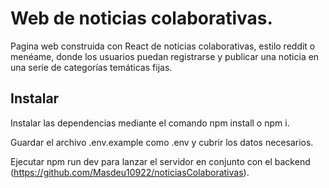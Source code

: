 # Web de noticias colaborativas.

Pagina web construida con React de noticias colaborativas, estilo reddit o menéame, donde los usuarios puedan registrarse y publicar una noticia en una serie de categorías temáticas fijas.

## Instalar

Instalar las dependencias mediante el comando npm install o npm i.

Guardar el archivo .env.example como .env y cubrir los datos necesarios.

Ejecutar npm run dev para lanzar el servidor en conjunto con el backend (https://github.com/Masdeu10922/noticiasColaborativas).